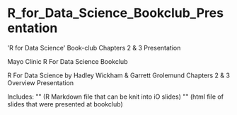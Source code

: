 # R_for_Data_Science_Bookclub_Presentation
'R for Data Science' Book-club Chapters 2 &amp; 3 Presentation

Mayo Clinic R For Data Science Bookclub

R For Data Science by Hadley Wickham & Garrett Grolemund 
Chapters 2 & 3 Overview Presentation

Includes: 
"" (R Markdown file that can be knit into iO slides)
"" (html file of slides that were presented at bookclub)
